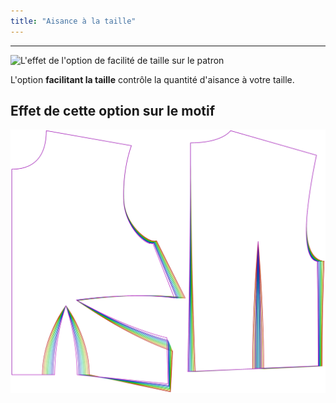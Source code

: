 ```yaml
---
title: "Aisance à la taille"
---
```


---

![L'effet de l'option de facilité de taille sur le patron](sample.png)

L'option **facilitant la taille** contrôle la quantité d'aisance à votre taille.

## Effet de cette option sur le motif

![Cette image montre l'effet de cette option en superposant plusieurs variantes qui ont une valeur différente pour cette option](bella_waistease_sample.svg "Effet de cette option sur le motif")
